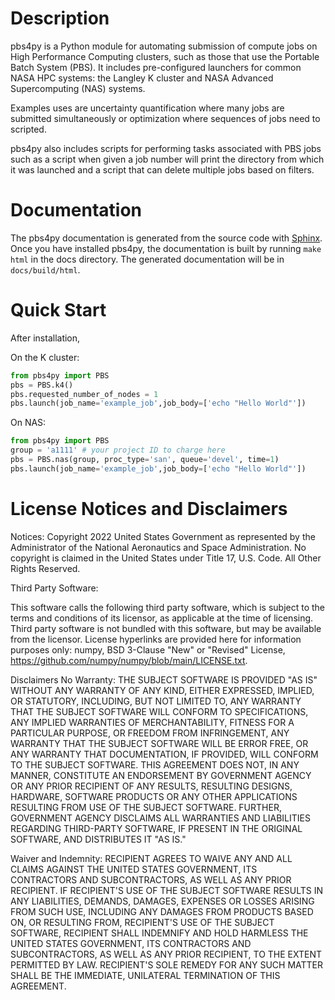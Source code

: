 # Description

pbs4py is a Python module for automating submission of compute jobs on High Performance
Computing clusters, such as those that use the Portable Batch System (PBS).
It includes pre-configured launchers for common NASA HPC systems: the Langley K cluster
and NASA Advanced Supercomputing (NAS) systems.

Examples uses are uncertainty quantification where many jobs are submitted
simultaneously or optimization where sequences of jobs need to scripted.

pbs4py also includes scripts for performing tasks associated with PBS jobs
such as a script when given a job number will print the directory from which it was launched
and a script that can delete multiple jobs based on filters.


# Documentation
The pbs4py documentation is generated from the source code with [Sphinx](https://www.sphinx-doc.org/en/master/).
Once you have installed pbs4py, the documentation is built by running `make html` in the docs directory.
The generated documentation will be in `docs/build/html`.


# Quick Start

After installation,

On the K cluster:
```python
from pbs4py import PBS
pbs = PBS.k4()
pbs.requested_number_of_nodes = 1
pbs.launch(job_name='example_job',job_body=['echo "Hello World"'])
```

On NAS:
```python
from pbs4py import PBS
group = 'a1111' # your project ID to charge here
pbs = PBS.nas(group, proc_type='san', queue='devel', time=1)
pbs.launch(job_name='example_job',job_body=['echo "Hello World"'])
```

# License Notices and Disclaimers
Notices:
Copyright 2022 United States Government as represented by the Administrator of
the National Aeronautics and Space Administration. No copyright is claimed in
the United States under Title 17, U.S. Code. All Other Rights Reserved.

Third Party Software:

This software calls the following third party software, which is subject to the
terms and conditions of its licensor, as applicable at the time of licensing.
Third party software is not bundled with this software, but may be available
from the licensor. License hyperlinks are provided here for information purposes
only: numpy, BSD 3-Clause "New" or "Revised" License,
https://github.com/numpy/numpy/blob/main/LICENSE.txt.

Disclaimers
No Warranty: THE SUBJECT SOFTWARE IS PROVIDED "AS IS" WITHOUT ANY WARRANTY OF
ANY KIND, EITHER EXPRESSED, IMPLIED, OR STATUTORY, INCLUDING, BUT NOT LIMITED
TO, ANY WARRANTY THAT THE SUBJECT SOFTWARE WILL CONFORM TO SPECIFICATIONS, ANY
IMPLIED WARRANTIES OF MERCHANTABILITY, FITNESS FOR A PARTICULAR PURPOSE, OR
FREEDOM FROM INFRINGEMENT, ANY WARRANTY THAT THE SUBJECT SOFTWARE WILL BE ERROR
FREE, OR ANY WARRANTY THAT DOCUMENTATION, IF PROVIDED, WILL CONFORM TO THE
SUBJECT SOFTWARE. THIS AGREEMENT DOES NOT, IN ANY MANNER, CONSTITUTE AN
ENDORSEMENT BY GOVERNMENT AGENCY OR ANY PRIOR RECIPIENT OF ANY RESULTS,
RESULTING DESIGNS, HARDWARE, SOFTWARE PRODUCTS OR ANY OTHER APPLICATIONS
RESULTING FROM USE OF THE SUBJECT SOFTWARE.  FURTHER, GOVERNMENT AGENCY
DISCLAIMS ALL WARRANTIES AND LIABILITIES REGARDING THIRD-PARTY SOFTWARE, IF
PRESENT IN THE ORIGINAL SOFTWARE, AND DISTRIBUTES IT "AS IS."

Waiver and Indemnity:  RECIPIENT AGREES TO WAIVE ANY AND ALL CLAIMS AGAINST THE
UNITED STATES GOVERNMENT, ITS CONTRACTORS AND SUBCONTRACTORS, AS WELL AS ANY
PRIOR RECIPIENT.  IF RECIPIENT'S USE OF THE SUBJECT SOFTWARE RESULTS IN ANY
LIABILITIES, DEMANDS, DAMAGES, EXPENSES OR LOSSES ARISING FROM SUCH USE,
INCLUDING ANY DAMAGES FROM PRODUCTS BASED ON, OR RESULTING FROM, RECIPIENT'S USE
OF THE SUBJECT SOFTWARE, RECIPIENT SHALL INDEMNIFY AND HOLD HARMLESS THE UNITED
STATES GOVERNMENT, ITS CONTRACTORS AND SUBCONTRACTORS, AS WELL AS ANY PRIOR
RECIPIENT, TO THE EXTENT PERMITTED BY LAW.  RECIPIENT'S SOLE REMEDY FOR ANY SUCH
MATTER SHALL BE THE IMMEDIATE, UNILATERAL TERMINATION OF THIS AGREEMENT.
